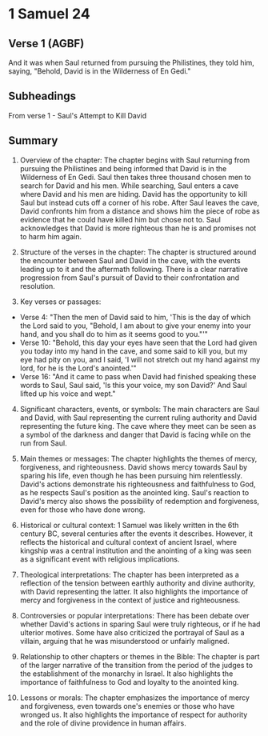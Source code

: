 # 1 Samuel 24

## Verse 1 (AGBF)

And it was when Saul returned from pursuing the Philistines, they told him, saying, "Behold, David is in the Wilderness of En Gedi."

## Subheadings

From verse 1 - Saul's Attempt to Kill David

## Summary

1. Overview of the chapter: 
The chapter begins with Saul returning from pursuing the Philistines and being informed that David is in the Wilderness of En Gedi. Saul then takes three thousand chosen men to search for David and his men. While searching, Saul enters a cave where David and his men are hiding. David has the opportunity to kill Saul but instead cuts off a corner of his robe. After Saul leaves the cave, David confronts him from a distance and shows him the piece of robe as evidence that he could have killed him but chose not to. Saul acknowledges that David is more righteous than he is and promises not to harm him again.

2. Structure of the verses in the chapter:
The chapter is structured around the encounter between Saul and David in the cave, with the events leading up to it and the aftermath following. There is a clear narrative progression from Saul's pursuit of David to their confrontation and resolution.

3. Key verses or passages:
- Verse 4: "Then the men of David said to him, 'This is the day of which the Lord said to you, "Behold, I am about to give your enemy into your hand, and you shall do to him as it seems good to you."'"
- Verse 10: "Behold, this day your eyes have seen that the Lord had given you today into my hand in the cave, and some said to kill you, but my eye had pity on you, and I said, 'I will not stretch out my hand against my lord, for he is the Lord's anointed.'"
- Verse 16: "And it came to pass when David had finished speaking these words to Saul, Saul said, 'Is this your voice, my son David?' And Saul lifted up his voice and wept."

4. Significant characters, events, or symbols:
The main characters are Saul and David, with Saul representing the current ruling authority and David representing the future king. The cave where they meet can be seen as a symbol of the darkness and danger that David is facing while on the run from Saul.

5. Main themes or messages:
The chapter highlights the themes of mercy, forgiveness, and righteousness. David shows mercy towards Saul by sparing his life, even though he has been pursuing him relentlessly. David's actions demonstrate his righteousness and faithfulness to God, as he respects Saul's position as the anointed king. Saul's reaction to David's mercy also shows the possibility of redemption and forgiveness, even for those who have done wrong.

6. Historical or cultural context:
1 Samuel was likely written in the 6th century BC, several centuries after the events it describes. However, it reflects the historical and cultural context of ancient Israel, where kingship was a central institution and the anointing of a king was seen as a significant event with religious implications.

7. Theological interpretations:
The chapter has been interpreted as a reflection of the tension between earthly authority and divine authority, with David representing the latter. It also highlights the importance of mercy and forgiveness in the context of justice and righteousness.

8. Controversies or popular interpretations:
There has been debate over whether David's actions in sparing Saul were truly righteous, or if he had ulterior motives. Some have also criticized the portrayal of Saul as a villain, arguing that he was misunderstood or unfairly maligned.

9. Relationship to other chapters or themes in the Bible:
The chapter is part of the larger narrative of the transition from the period of the judges to the establishment of the monarchy in Israel. It also highlights the importance of faithfulness to God and loyalty to the anointed king.

10. Lessons or morals:
The chapter emphasizes the importance of mercy and forgiveness, even towards one's enemies or those who have wronged us. It also highlights the importance of respect for authority and the role of divine providence in human affairs.